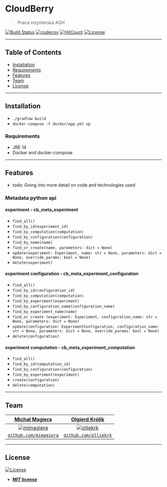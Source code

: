 
# CloudBerry

> Praca inżynierska AGH

[![Build Status](https://travis-ci.com/olliekrk/cloud-berry.svg?token=Ud4LPsJ6sjn1qVy7MUNS&branch=master)](https://travis-ci.com/olliekrk/cloud-berry)
[![codecov](https://codecov.io/gh/olliekrk/cloud-berry/branch/master/graph/badge.svg?token=ZCK0168E2G)](https://codecov.io/gh/olliekrk/cloud-berry)
[![HitCount](http://hits.dwyl.com/olliekrk/cloud-berry.svg)](http://hits.dwyl.com/olliekrk/cloud-berry)
[![License](http://img.shields.io/:license-mit-blue.svg?style=flat-square)](http://badges.mit-license.org)

---

## Table of Contents

- [Installation](#installation)
- [Requirements](#requirements)
- [Features](#features)
- [Team](#team)
- [License](#license)

---

## Installation

- `./gradlew build`
- `docker-compose -f docker/app.yml up`

### Requirements

- JRE 14
- Docker and docker-compose

---

## Features

- todo: Going into more detail on code and technologies used

### Metadata python api
#### experiment - cb_meta_experiment
 - `find_all()`
 - `find_by_id(experiment_id)`
 - `find_by_computation(computation)`
 - `find_by_configuration(configuration)`
 - `find_by_name(name)`
 - `find_or_create(name, parameters: dict = None)`
 - `update(experiment: Experiment, name: str = None, parameters: dict = None, override_params: bool = None)`
 - `delete(experiment)`

#### experiment configuration - cb_meta_experiment_configuration
- `find_all()`
- `find_by_id(configuration_id)`
- `find_by_computation(computation)`
- `find_by_experiment(experiment)`
- `find_by_configuration_name(configuration_name)`
- `find_by_experiment_name(name)`
- `find_or_create (experiment: Experiment, configuration_name: str = None, parameters: dict = None)`
- `update(configuration: ExperimentConfiguration, configuration_name: str = None, parameters: dict = None, override_params: bool = None)`
- `delete(configuration)`

#### experiment computation - cb_meta_experiment_computation
- `find_all()`
- `find_by_id(computation_id)`
- `find_by_configuration(configuration)`
- `find_by_experiment(experiment)`
- `create(configuration)`
- `delete(computation)`

---

## Team

| <a href="http://github.com/mimagiera" target="_blank">**Michał Magiera**</a> | <a href="http://github.com/olliekrk" target="_blank">**Olgierd Królik**</a> |
| :---: |:---:|
| [![mimagiera](https://avatars0.githubusercontent.com/u/43969709?s=200&v=4)](http://github.com/mimagiera)    | [![olliekrk](https://avatars3.githubusercontent.com/u/37264550?s=200&u=40b1359dfb778fe2ca75f57ed4e62acc203940a1&v=4)](http://github.com/olliekrk) |
| <a href="http://github.com/mimagiera" target="_blank">`github.com/mimagiera`</a> | <a href="http://github.com/olliekrk" target="_blank">`github.com/olliekrk`</a> |

---

## License

[![License](http://img.shields.io/:license-mit-blue.svg?style=flat-square)](http://badges.mit-license.org)

- **[MIT license](http://opensource.org/licenses/mit-license.php)**
